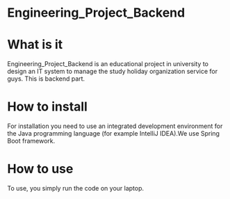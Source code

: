 # Engineering_Project_Backend

# What is it
Engineering_Project_Backend is an educational project in university
to design an IT system to manage the study holiday organization service
for guys. This is backend part.

# How to install
For installation you need to use an integrated development environment for the Java 
programming language (for example IntelliJ IDEA).We use Spring Boot framework.

# How to use
To use, you simply run the code on your laptop.
